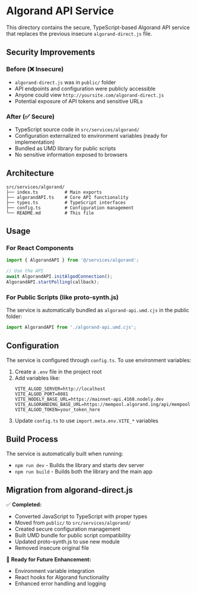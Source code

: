 # Algorand API Service

This directory contains the secure, TypeScript-based Algorand API service that replaces the previous insecure `algorand-direct.js` file.

## Security Improvements

### Before (❌ Insecure)
- `algorand-direct.js` was in `public/` folder
- API endpoints and configuration were publicly accessible
- Anyone could view `http://yoursite.com/algorand-direct.js`
- Potential exposure of API tokens and sensitive URLs

### After (✅ Secure)
- TypeScript source code in `src/services/algorand/`
- Configuration externalized to environment variables (ready for implementation)
- Bundled as UMD library for public scripts
- No sensitive information exposed to browsers

## Architecture

```
src/services/algorand/
├── index.ts          # Main exports
├── algorandAPI.ts    # Core API functionality
├── types.ts          # TypeScript interfaces
├── config.ts         # Configuration management
└── README.md         # This file
```

## Usage

### For React Components
```typescript
import { AlgorandAPI } from '@/services/algorand';

// Use the API
await AlgorandAPI.initAlgodConnection();
AlgorandAPI.startPolling(callback);
```

### For Public Scripts (like proto-synth.js)
The service is automatically bundled as `algorand-api.umd.cjs` in the public folder:
```javascript
import AlgorandAPI from './algorand-api.umd.cjs';
```

## Configuration

The service is configured through `config.ts`. To use environment variables:

1. Create a `.env` file in the project root
2. Add variables like:
   ```
   VITE_ALGOD_SERVER=http://localhost
   VITE_ALGOD_PORT=8081
   VITE_NODELY_BASE_URL=https://mainnet-api.4160.nodely.dev
   VITE_ALGORANDING_BASE_URL=https://mempool.algorand.ing/api/mempool
   VITE_ALGOD_TOKEN=your_token_here
   ```
3. Update `config.ts` to use `import.meta.env.VITE_*` variables

## Build Process

The service is automatically built when running:
- `npm run dev` - Builds the library and starts dev server
- `npm run build` - Builds both the library and the main app

## Migration from algorand-direct.js

✅ **Completed:**
- Converted JavaScript to TypeScript with proper types
- Moved from `public/` to `src/services/algorand/`
- Created secure configuration management
- Built UMD bundle for public script compatibility
- Updated proto-synth.js to use new module
- Removed insecure original file

🔄 **Ready for Future Enhancement:**
- Environment variable integration
- React hooks for Algorand functionality
- Enhanced error handling and logging
